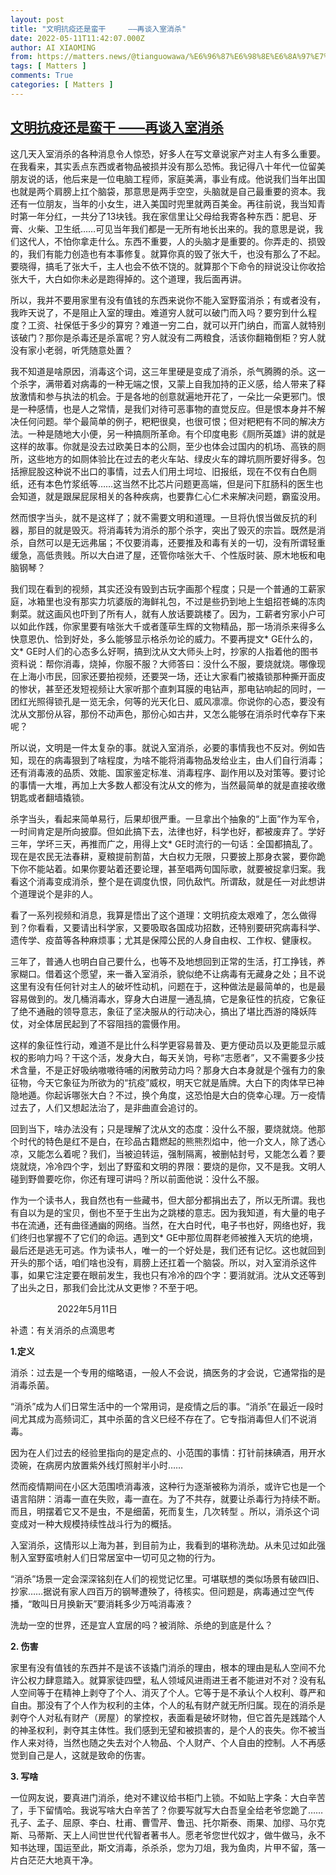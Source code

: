 ```yaml
---
layout: post
title: "文明抗疫还是蛮干     ——再谈入室消杀"
date: 2022-05-11T11:42:07.000Z
author: AI XIAOMING
from: https://matters.news/@tianguowawa/%E6%96%87%E6%98%8E%E6%8A%97%E7%96%AB%E8%BF%98%E6%98%AF%E8%9B%AE%E5%B9%B2-%E5%86%8D%E8%B0%88%E5%85%A5%E5%AE%A4%E6%B6%88%E6%9D%80-bafyreigylicy7o6xznw4lgrz4bpgpbaeg2cxum3ereyizwktg55vlt6zbu
tags: [ Matters ]
comments: True
categories: [ Matters ]
---
```

<!--1652269327000-->
[文明抗疫还是蛮干     ——再谈入室消杀](https://matters.news/@tianguowawa/%E6%96%87%E6%98%8E%E6%8A%97%E7%96%AB%E8%BF%98%E6%98%AF%E8%9B%AE%E5%B9%B2-%E5%86%8D%E8%B0%88%E5%85%A5%E5%AE%A4%E6%B6%88%E6%9D%80-bafyreigylicy7o6xznw4lgrz4bpgpbaeg2cxum3ereyizwktg55vlt6zbu)
------

<div>
<p>这几天入室消杀的各种消息令人惊恐，好多人在写文章说家产对主人有多么重要。在我看来，其实丢点东西或者物品被损并没有那么恐怖。我记得八十年代一位留美朋友说的话，他后来是一位电脑工程师，家庭美满，事业有成。他说我们当年出国也就是两个肩膀上扛个脑袋，那意思是两手空空，头脑就是自己最重要的资本。我还有一位朋友，当年的小女生，进入美国时兜里就两百美金。再往前说，我当知青时第一年分红，一共分了13块钱。我在家信里让父母给我寄各种东西：肥皂、牙膏、火柴、卫生纸……可见当年我们都是一无所有地长出来的。我的意思是说，我们这代人，不怕你拿走什么。东西不重要，人的头脑才是重要的。你弄走的、损毁的，我们有能力创造也有本事修复。就算你真的毁了张大千，也没有那么了不起。要晓得，搞毛了张大千，主人也会不依不饶的。就算那个下命令的辩说没让你收拾张大千，大白如你未必是跑得掉的。这个道理，我后面再讲。</p><p>所以，我并不要用家里有没有值钱的东西来说你不能入室野蛮消杀；有或者没有，我昨天说了，不是阻止入室的理由。难道穷人就可以破门而入吗？要穷到什么程度？工资、社保低于多少的算穷？难道一穷二白，就可以开门纳白，而富人就特别该破门？那你是杀毒还是杀富呢？穷人就没有二两粮食，活该你翻箱倒柜？穷人就没有家小老弱，听凭随意处置？</p><p>我不知道是啥原因，消毒这个词，这三年里硬是变成了消杀，杀气腾腾的杀。这一个杀字，满带着对病毒的一种无端之恨，又蒙上自我加持的正义感，给人带来了释放激情和参与执法的机会。于是各地的创意就遍地开花了，一朵比一朵更邪门。恨是一种感情，也是人之常情，是我们对待可恶事物的直觉反应。但是恨本身并不解决任何问题。举个最简单的例子，粑粑很臭，也很可恨；但对粑粑有不同的解决方法。一种是随地大小便，另一种搞厕所革命。有个印度电影《厕所英雄》讲的就是这样的故事。你就是没去过欧美日本的公厕，至少也体会过国内的机场、高铁的厕所，这些地方的如厕体验比在过去的老火车站、绿皮火车的蹲坑厕所要好得多。包括擦屁股这种说不出口的事情，过去人们用土坷垃、旧报纸，现在不仅有白色厕纸，还有本色竹浆纸等……这当然不比芯片问题更高端，但是问下肛肠科的医生也会知道，就是跟屎屁尿相关的各种疾病，也要靠仁心仁术来解决问题，霸蛮没用。</p><p>然而恨字当头，就不是这样了；就不需要文明和道理。一旦将仇恨当做反抗的利器，那目的就是毁灭。将消毒转为消杀的那个杀字，突出了毁灭的宗旨。既然是消杀，自然可以是无远弗届；不仅要消毒，还要推及和毒有关的一切，没有所谓轻重缓急，高低贵贱。所以大白进了屋，还管你啥张大千、个性版时装、原木地板和电脑钢琴？</p><p>我们现在看到的视频，其实还没有毁到古玩字画那个程度；只是一个普通的工薪家庭，冰箱里也没有那实力坑婆版的海鲜礼包，不过是些扔到地上生蛆招苍蝇的冻肉剩菜。就这画风也吓到了所有人，就有人放话要跳楼了。因为，工薪者穷家小户可以如此作践，你家里要有啥张大千或者蓬荜生辉的文物精品，那一场消杀来得多么快意恩仇、恰到好处，多么能够显示格杀勿论的威力。不要再提文* GE什么的，文* GE时人们的心态多么好啊，搞到沈从文大师头上时，抄家的人指着他的图书资料说：帮你消毒，烧掉，你服不服？大师答曰：没什么不服，要烧就烧。哪像现在上海小市民，回家还要拍视频，还要哭一场，还让大家看门被撬锁那种撕开面皮的惨状，甚至还发短视频让大家听那个直刺耳膜的电钻声，那电钻响起的同时，一团红光照得锁孔是一览无余，何等的光天化日、威风凛凛。你说你的心态，要没有沈从文那份从容，那份不动声色，那份心如古井，又怎么能够在消杀时代幸存下来呢？</p><p>所以说，文明是一件太复杂的事。就说入室消杀，必要的事情我也不反对。例如告知，现在的病毒狠到了啥程度，为啥不能将消毒物品发给业主，由人们自行消毒；还有消毒液的品质、效能、国家鉴定标准、消毒程序、副作用以及对策等。要讨论的事情一大堆，再加上大多数人都没有沈从文的修为，当然最简单的就是直接收缴钥匙或者翻墙撬锁。</p><p>杀字当头，看起来简单易行，后果却很严重。一旦拿出个抽象的“上面”作为军令，一时间肯定是所向披靡。但如此搞下去，法律也好，科学也好，都被废弃了。学好三年，学坏三天，再推而广之，用得上文* GE时流行的一句话：全国都搞乱了。现在是农民无法春耕，夏粮提前割苗，大白权力无限，只要披上那身衣裳，要你跪下你不能站着。如果你要站着还要论理，甚至唱两句国际歌，就要被捉拿归案。我看这个消毒变成消杀，整个是在调度仇恨，同仇敌忾。所谓敌，就是任一对此想讲个道理说个是非的人。</p><p>看了一系列视频和消息，我算是悟出了这个道理：文明抗疫太艰难了，怎么做得到？你看看，又要请出科学家，又要吸取各国成功招数，还特别要研究病毒科学、遗传学、疫苗等各种麻烦事；尤其是保障公民的人身自由权、工作权、健康权。</p><p>三年了，普通人也明白自己要什么，也等不及地想回到正常的生活，打工挣钱，养家糊口。借着这个愿望，来一番入室消杀，貌似绝不让病毒有无藏身之处；且不说这里有没有任何针对主人的破坏性动机，问题在于，这种做法是最简单的，也是最容易做到的。发几桶消毒水，穿身大白进屋一通乱搞，它是象征性的抗疫，它象征了绝不通融的领导意志，象征了坚决服从的行动决心，搞出了堪比西游的降妖阵仗，对全体居民起到了不容阻挡的震慑作用。 </p><p>这样的象征性行动，难道不是比什么科学更容易普及、更方便动员以及更能显示威权的影响力吗？干这个活，发身大白，每天关饷，号称“志愿者”，又不需要多少技术含量，不是正好吸纳嗷嗷待哺的闲散劳动力吗？那身大白本身就是个强有力的象征物，今天它象征为所欲为的“抗疫”威权，明天它就是盾牌。大白下的肉体早已神隐地遁。你起诉哪张大白？不过，换个角度，这恐怕是大白的侥幸心理。万一疫情过去了，人们又想起法治了，是非曲直会追讨的。</p><p>回到当下，啥办法没有；只是理解了沈从文的态度：没什么不服，要烧就烧。他那个时代的特色是红不是白，在珍品古籍燃起的熊熊烈焰中，他一介文人，除了透心凉，又能怎么着呢？我们，当被迫转运，强制隔离，被删帖封号，又能怎么着？要烧就烧，冷冷四个字，划出了野蛮和文明的界限：要烧的是你，又不是我。文明人碰到野兽要吃你，你还有理可讲吗？所以前面他说：没什么不服。</p><p>作为一个读书人，我自然也有一些藏书，但大部分都捐出去了，所以无所谓。我也有自以为是的宝贝，倒也不至于生出为之跳楼的意志。因为我知道，有大量的电子书在流通，还有曲径通幽的网络。当然，在大白时代，电子书也好，网络也好，我们终归也掌握不了它们的命运。遇到文* GE中那位周群老师被推入天坑的绝境，最后还是逃无可逃。作为读书人，唯一的一个好处是，我们还有记忆。这也就回到开头的那个话，咱们啥也没有，肩膀上还扛着一个脑袋。所以，对入室消杀这件事，如果它注定要在眼前发生，我也只有冷冷的四个字：要消就消。沈从文还等到了出头之日，那我们会比沈从文更惨？不至于吧。 </p><p>                   2022年5月11日</p><p>补遗：有关消杀的点滴思考</p><p><strong>1.定义</strong></p><p>消杀：过去是一个专用的缩略语，一般人不会说，搞医务的才会说，它通常指的是消毒杀菌。</p><p>“消杀”成为人们日常生活中的一个常用词，是疫情之后的事。“消杀”在最近一段时间尤其成为高频词汇，其中杀菌的含义巳经不存在了。它专指消毒但人们不说消毒。</p><p>因为在人们过去的经验里指向的是定点的、小范围的事情：打针前抹碘酒，用开水烫碗，在病房内放置紫外线灯照射半小时……</p><p>然而疫情期间在小区大范围喷消毒液，这种行为逐渐被称为消杀，或许它也是一个语言陷阱：消毒一直在失败，毒一直在。为了不共存，就要让杀毒行为持续不断。而且，明摆着它又不是虫，不是细菌，死而复生，几次转型 。所以，消杀这个词变成对一种大规模持续性战斗行为的概括。</p><p>入室消杀，这情形以上海为甚，到目前为止，我看到的堪称洗劫。从未见过如此强制入室野蛮喷射人们日常居室中一切可见之物的行为。</p><p>“消杀”场景一定会深深铭刻在人们的视觉记忆里。可堪联想的类似场景有破四旧、抄家……据说有家人四百万的钢琴遭殃了，待核实。但问题是，病毒通过空气传播，“敢叫日月换新天”要消耗多少万吨消毒液？</p><p>洗劫一空的世界，还是宜人宜居的吗？被消除、杀绝的到底是什么？</p><p><strong>2. 伤害</strong></p><p>家里有没有值钱的东西并不是该不该撬门消杀的理由，根本的理由是私人空间不允许公权力肆意踏入。就算家徒四壁，私人领域风进雨进王者不能进对不对？没有私人空间等于在精神上剥夺了个人、消灭了个人。它等于是不承认个人权利、尊严和自由。那没有了个人作为权利的主体，个人的私有财产就无所归属。现在的消杀是剥夺个人对私有财产（房屋）的掌控权，表面看是破坏财物，但它首先是践踏个人的神圣权利，剥夺其主体性。我们感到无望和被损害的，是个人的丧失。你不被当作人来对待，当然也随之失去对个人物品、个人财产、个人自由的控制。人不再感觉到自己是人，这就是致命的伤害。</p><p><strong>3. 写啥</strong></p><p>一位网友说，要真进门消杀，绝对不建议给书柜门上锁。不如贴上字条：大白辛苦了，手下留情哈。我说写啥大白辛苦了？你要写就写大白吾皇全给老爷您跪了……孔子、孟子、屈原、李白、杜甫、曹雪芹、鲁迅、托尔斯泰、雨果、加缪、马尔克斯、马蒂斯、天上人间世世代代智者著书人。愿老爷您世代奴才，做牛做马，永不知书达理，国运至此，斯文消毒，杀杀杀，您为刀俎，我为鱼肉，片甲不留，落一片白茫茫大地真干净。</p><p><br></p><p><br></p><p><br></p>
</div>
